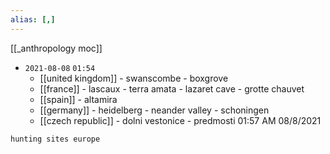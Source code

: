 ```yaml
---
alias: [,]
---
```

[[_anthropology moc]]

- `2021-08-08`  `01:54`
	- [[united kingdom]]
			- swanscombe
			- boxgrove
	- [[france]]
			- lascaux
			- terra amata
			- lazaret cave
			- grotte chauvet
	- [[spain]]
			- altamira
	- [[germany]]
			- heidelberg
			- neander valley
			- schoningen
	- [[czech republic]]
			- dolni vestonice
			- predmosti 01:57 AM 08/8/2021

```query
hunting sites europe
```

